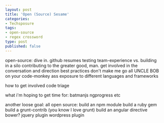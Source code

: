 ```yaml
---
layout: post
title: 'Open (Source) Sesame'
categories:
- Techsposure
tags:
- open-source
- regex crossword
type: post
published: false
---
```


open-source: dive in.
github resumes
testing
team-experience vs. building in a silo
contributing to the greater good, man.
get involved in the conversation and direction
best practices
don't make me go all UNCLE BOB on your code-monkey ass
exposure to different languages and frameworks

how to get involved
code triage


what i'm hoping to get time for: 
batmanjs
ngprogress
etc

another loose goal:
all open source:
build an npm module
build a ruby gem
build a grunt-contrib (you know I love grunt)
build an angular directive
bower?
jquery plugin
wordpress plugin